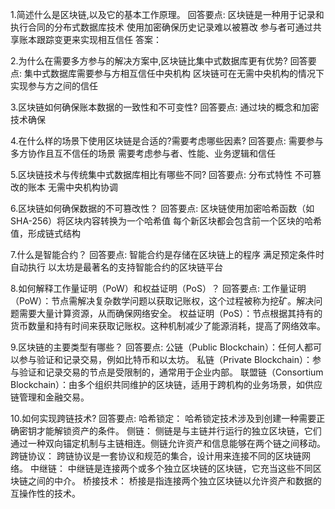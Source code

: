 1.简述什么是区块链,以及它的基本工作原理。
回答要点:
        区块链是一种用于记录和执行合同的分布式数据库技术
        使用加密确保历史记录难以被篡改
        参与者可通过共享账本跟踪变更来实现相互信任
答案：        
		
2.为什么在需要多方参与的解决方案中,区块链比集中式数据库更有优势?
回答要点:
        集中式数据库需要参与方相互信任中央机构
        区块链可在无需中央机构的情况下实现参与方之间的信任
        
3.区块链如何确保账本数据的一致性和不可变性?
回答要点:
        通过块的概念和加密技术确保

4.在什么样的场景下使用区块链是合适的?需要考虑哪些因素?
回答要点:
        需要参与多方协作且互不信任的场景
        需要考虑参与者、性能、业务逻辑和信任

5.区块链技术与传统集中式数据库相比有哪些不同?
回答要点:
        分布式特性
        不可篡改的账本
        无需中央机构协调
        
6.区块链如何确保数据的不可篡改性？
回答要点:
        区块链使用加密哈希函数（如 SHA-256）将区块内容转换为一个哈希值
        每个新区块都会包含前一个区块的哈希值，形成链式结构
        
7.什么是智能合约？
回答要点:
        智能合约是存储在区块链上的程序
        满足预定条件时自动执行
        以太坊是最著名的支持智能合约的区块链平台
        
8.如何解释工作量证明（PoW）和权益证明（PoS）？
回答要点:
        工作量证明（PoW）：节点需解决复杂数学问题以获取记账权，这个过程被称为挖矿。解决问题需要大量计算资源，从而确保网络安全。
        权益证明（PoS）：节点根据其持有的货币数量和持有时间来获取记账权。这种机制减少了能源消耗，提高了网络效率。

9.区块链的主要类型有哪些？
回答要点:
        公链（Public Blockchain）：任何人都可以参与验证和记录交易，例如比特币和以太坊。
        私链（Private Blockchain）：参与验证和记录交易的节点是受限制的，通常用于企业内部。
        联盟链（Consortium Blockchain）：由多个组织共同维护的区块链，适用于跨机构的业务场景，如供应链管理和金融交易。

10.如何实现跨链技术?
回答要点:
        哈希锁定： 哈希锁定技术涉及到创建一种需要正确密钥才能解锁资产的条件。
        侧链： 侧链是与主链并行运行的独立区块链，它们通过一种双向锚定机制与主链相连。侧链允许资产和信息能够在两个链之间移动。
        跨链协议： 跨链协议是一套协议和规范的集合，设计用来连接不同的区块链网络。
        中继链： 中继链是连接两个或多个独立区块链的区块链，它充当这些不同区块链之间的中介。
        桥接技术： 桥接是指连接两个独立区块链以允许资产和数据的互操作性的技术。
